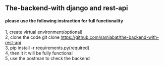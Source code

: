 ## The-backend-with django and rest-api

#### please use the following instraction for full functionality
1, create virtual environment(optional) </br>
2, clone the code  git clone https://github.com/samiabat/the-backend-with-rest-api </br>
3, pip install -r requirements.py(required) </br>
4, then it it will be fully functional </br>
5, use the postman to check the backend </br>
